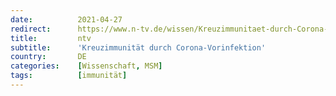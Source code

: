 ```yaml
---
date:          2021-04-27
redirect:      https://www.n-tv.de/wissen/Kreuzimmunitaet-durch-Corona-Vorinfektion-article22516575.html
title:         ntv
subtitle:      'Kreuzimmunität durch Corona-Vorinfektion'
country:       DE
categories:    [Wissenschaft, MSM]
tags:          [immunität]
---
```


